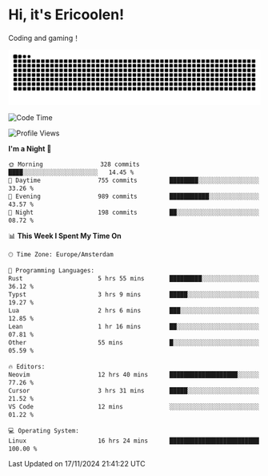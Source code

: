# Hi, it's Ericoolen!
Coding and gaming！

<picture>
  <source media="(prefers-color-scheme: dark)" srcset="https://raw.githubusercontent.com/Eric-Song-Nop/Eric-Song-Nop/output/github-contribution-grid-snake-dark.svg">
  <source media="(prefers-color-scheme: light)" srcset="https://raw.githubusercontent.com/Eric-Song-Nop/Eric-Song-Nop/output/github-contribution-grid-snake.svg">
  <img alt="github contribution grid snake animation" src="https://raw.githubusercontent.com/Eric-Song-Nop/Eric-Song-Nop/output/github-contribution-grid-snake.svg">
</picture>

<!--START_SECTION:waka-->
![Code Time](http://img.shields.io/badge/Code%20Time-1%2C586%20hrs%205%20mins-blue)

![Profile Views](http://img.shields.io/badge/Profile%20Views-7-blue)

**I'm a Night 🦉** 

```text
🌞 Morning                328 commits         ████░░░░░░░░░░░░░░░░░░░░░   14.45 % 
🌆 Daytime                755 commits         ████████░░░░░░░░░░░░░░░░░   33.26 % 
🌃 Evening                989 commits         ███████████░░░░░░░░░░░░░░   43.57 % 
🌙 Night                  198 commits         ██░░░░░░░░░░░░░░░░░░░░░░░   08.72 % 
```


📊 **This Week I Spent My Time On** 

```text
🕑︎ Time Zone: Europe/Amsterdam

💬 Programming Languages: 
Rust                     5 hrs 55 mins       █████████░░░░░░░░░░░░░░░░   36.12 % 
Typst                    3 hrs 9 mins        █████░░░░░░░░░░░░░░░░░░░░   19.27 % 
Lua                      2 hrs 6 mins        ███░░░░░░░░░░░░░░░░░░░░░░   12.85 % 
Lean                     1 hr 16 mins        ██░░░░░░░░░░░░░░░░░░░░░░░   07.81 % 
Other                    55 mins             █░░░░░░░░░░░░░░░░░░░░░░░░   05.59 % 

🔥 Editors: 
Neovim                   12 hrs 40 mins      ███████████████████░░░░░░   77.26 % 
Cursor                   3 hrs 31 mins       █████░░░░░░░░░░░░░░░░░░░░   21.52 % 
VS Code                  12 mins             ░░░░░░░░░░░░░░░░░░░░░░░░░   01.22 % 

💻 Operating System: 
Linux                    16 hrs 24 mins      █████████████████████████   100.00 % 
```


 Last Updated on 17/11/2024 21:41:22 UTC
<!--END_SECTION:waka-->
